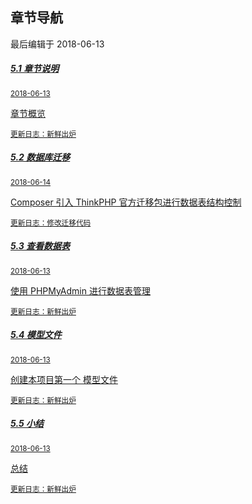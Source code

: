<div class="container-fluid">
    <div class="card card-cascade">
        <div class="view gradient-card-header indigo">
            <h2 class="h2-responsive">章节导航</h2>
            <p>最后编辑于 2018-06-13</p>
        </div>
        <div class="card-body">
            <div class="list-group">
                <a href="/5.1章节说明.md" rel="noopener noreferrer" class="list-group-item list-group-item-action flex-column align-items-start active">
                    <div class="d-flex w-100 justify-content-between">
                    <h5 class="mb-1">5.1 章节说明</h5>
                    <small>2018-06-13</small>
                    </div>
                    <p class="mb-1">章节概览</p>
                    <small class="text-muted white-text">更新日志：新鲜出炉</small>
                </a>
                <a href="/5.2数据库迁移.md" rel="noopener noreferrer" class="list-group-item list-group-item-action flex-column align-items-start ">
                    <div class="d-flex w-100 justify-content-between">
                    <h5 class="mb-1">5.2 数据库迁移</h5>
                    <small>2018-06-14</small>
                    </div>
                    <p class="mb-1">Composer 引入 ThinkPHP 官方迁移包进行数据表结构控制</p>
                    <small class="text-muted">更新日志：修改迁移代码</small>
                </a>
                <a href="/5.3查看数据表.md" rel="noopener noreferrer" class="list-group-item list-group-item-action flex-column align-items-start ">
                    <div class="d-flex w-100 justify-content-between">
                    <h5 class="mb-1">5.3 查看数据表</h5>
                    <small>2018-06-13</small>
                    </div>
                    <p class="mb-1">使用 PHPMyAdmin 进行数据表管理</p>
                    <small class="text-muted">更新日志：新鲜出炉</small>
                </a>
                <a href="/5.4模型文件.md" rel="noopener noreferrer" class="list-group-item list-group-item-action flex-column align-items-start ">
                    <div class="d-flex w-100 justify-content-between">
                    <h5 class="mb-1">5.4 模型文件</h5>
                    <small>2018-06-13</small>
                    </div>
                    <p class="mb-1">创建本项目第一个 模型文件</p>
                    <small class="text-muted">更新日志：新鲜出炉</small>
                </a>
                <a href="/5.5小结.md" rel="noopener noreferrer" class="list-group-item list-group-item-action flex-column align-items-start ">
                    <div class="d-flex w-100 justify-content-between">
                    <h5 class="mb-1">5.5 小结</h5>
                    <small>2018-06-13</small>
                    </div>
                    <p class="mb-1">总结</p>
                    <small class="text-muted">更新日志：新鲜出炉</small>
                </a>
            </div>
        </div>
    </div>
</div>
